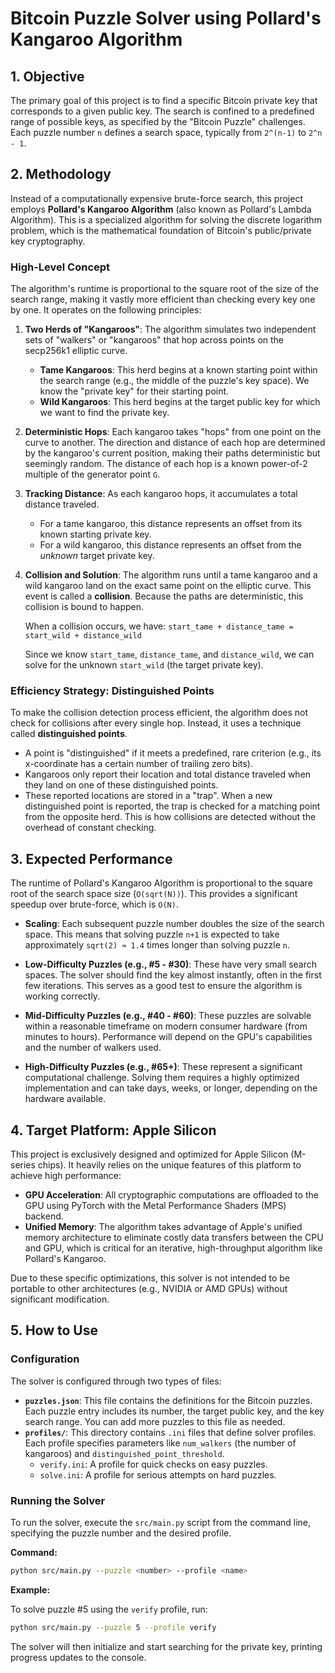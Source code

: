 # Bitcoin Puzzle Solver using Pollard's Kangaroo Algorithm

## 1. Objective

The primary goal of this project is to find a specific Bitcoin private key that corresponds to a given public key. The search is confined to a predefined range of possible keys, as specified by the "Bitcoin Puzzle" challenges. Each puzzle number `n` defines a search space, typically from `2^(n-1)` to `2^n - 1`.

## 2. Methodology

Instead of a computationally expensive brute-force search, this project employs **Pollard's Kangaroo Algorithm** (also known as Pollard's Lambda Algorithm). This is a specialized algorithm for solving the discrete logarithm problem, which is the mathematical foundation of Bitcoin's public/private key cryptography.

### High-Level Concept

The algorithm's runtime is proportional to the square root of the size of the search range, making it vastly more efficient than checking every key one by one. It operates on the following principles:

1.  **Two Herds of "Kangaroos"**: The algorithm simulates two independent sets of "walkers" or "kangaroos" that hop across points on the secp256k1 elliptic curve.
    *   **Tame Kangaroos**: This herd begins at a known starting point within the search range (e.g., the middle of the puzzle's key space). We know the "private key" for their starting point.
    *   **Wild Kangaroos**: This herd begins at the target public key for which we want to find the private key.

2.  **Deterministic Hops**: Each kangaroo takes "hops" from one point on the curve to another. The direction and distance of each hop are determined by the kangaroo's current position, making their paths deterministic but seemingly random. The distance of each hop is a known power-of-2 multiple of the generator point `G`.

3.  **Tracking Distance**: As each kangaroo hops, it accumulates a total distance traveled.
    *   For a tame kangaroo, this distance represents an offset from its known starting private key.
    *   For a wild kangaroo, this distance represents an offset from the *unknown* target private key.

4.  **Collision and Solution**: The algorithm runs until a tame kangaroo and a wild kangaroo land on the exact same point on the elliptic curve. This event is called a **collision**. Because the paths are deterministic, this collision is bound to happen.

    When a collision occurs, we have:
    `start_tame + distance_tame = start_wild + distance_wild`

    Since we know `start_tame`, `distance_tame`, and `distance_wild`, we can solve for the unknown `start_wild` (the target private key).

### Efficiency Strategy: Distinguished Points

To make the collision detection process efficient, the algorithm does not check for collisions after every single hop. Instead, it uses a technique called **distinguished points**.

*   A point is "distinguished" if it meets a predefined, rare criterion (e.g., its x-coordinate has a certain number of trailing zero bits).
*   Kangaroos only report their location and total distance traveled when they land on one of these distinguished points.
*   These reported locations are stored in a "trap". When a new distinguished point is reported, the trap is checked for a matching point from the opposite herd. This is how collisions are detected without the overhead of constant checking.

## 3. Expected Performance

The runtime of Pollard's Kangaroo Algorithm is proportional to the square root of the search space size (`O(sqrt(N))`). This provides a significant speedup over brute-force, which is `O(N)`.

- **Scaling**: Each subsequent puzzle number doubles the size of the search space. This means that solving puzzle `n+1` is expected to take approximately `sqrt(2) ≈ 1.4` times longer than solving puzzle `n`.

- **Low-Difficulty Puzzles (e.g., #5 - #30)**: These have very small search spaces. The solver should find the key almost instantly, often in the first few iterations. This serves as a good test to ensure the algorithm is working correctly.

- **Mid-Difficulty Puzzles (e.g., #40 - #60)**: These puzzles are solvable within a reasonable timeframe on modern consumer hardware (from minutes to hours). Performance will depend on the GPU's capabilities and the number of walkers used.

- **High-Difficulty Puzzles (e.g., #65+)**: These represent a significant computational challenge. Solving them requires a highly optimized implementation and can take days, weeks, or longer, depending on the hardware available.

## 4. Target Platform: Apple Silicon

This project is exclusively designed and optimized for Apple Silicon (M-series chips). It heavily relies on the unique features of this platform to achieve high performance:

-   **GPU Acceleration**: All cryptographic computations are offloaded to the GPU using PyTorch with the Metal Performance Shaders (MPS) backend.
-   **Unified Memory**: The algorithm takes advantage of Apple's unified memory architecture to eliminate costly data transfers between the CPU and GPU, which is critical for an iterative, high-throughput algorithm like Pollard's Kangaroo.

Due to these specific optimizations, this solver is not intended to be portable to other architectures (e.g., NVIDIA or AMD GPUs) without significant modification.

## 5. How to Use

### Configuration

The solver is configured through two types of files:

-   **`puzzles.json`**: This file contains the definitions for the Bitcoin puzzles. Each puzzle entry includes its number, the target public key, and the key search range. You can add more puzzles to this file as needed.
-   **`profiles/`**: This directory contains `.ini` files that define solver profiles. Each profile specifies parameters like `num_walkers` (the number of kangaroos) and `distinguished_point_threshold`.
    -   `verify.ini`: A profile for quick checks on easy puzzles.
    -   `solve.ini`: A profile for serious attempts on hard puzzles.

### Running the Solver

To run the solver, execute the `src/main.py` script from the command line, specifying the puzzle number and the desired profile.

**Command:**

```bash
python src/main.py --puzzle <number> --profile <name>
```

**Example:**

To solve puzzle #5 using the `verify` profile, run:

```bash
python src/main.py --puzzle 5 --profile verify
```

The solver will then initialize and start searching for the private key, printing progress updates to the console.
